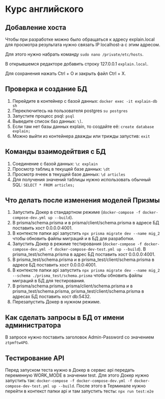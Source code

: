 # Курс английского

## Добавление хоста
Чтобы при разработке можно было обращаться к адресу explain.local для просмотра результата нужно связать IP localhost-а с этим адресом.

Для этого нужно набрать команду
`sudo nano /private/etc/hosts`.

В открывшемся редакторе добавить строку 127.0.0.1 `explain.local`.

Для сохранения нажать Ctrl + O и закрыть файл Ctrl + X.


## Проверка и создание БД
1. Перейдите в контейнер с базой данных: ```docker exec -it explain-db sh```
2. Переключитесь на пользователя postgres ```su postgres```
3. Запустите процесс psql: ```psql```
4. Выведите список баз данных: ```\l```.
5. Если там нет базы данных explain, то создайте её: ```create database explain;```
6. Можно выйти из контейнера дважды или трижды запустив: ```exit```

## Команды взаимодейтвия с БД
1. Соединение с базой данных: `\c explain`
2. Просмотр таблиц в текущей базе данных: `\dt`
3. Просмотр ячеек в текущей базе данных: `\d articles`
4. Для получения значений таблицы нужно использовать обычный SQL: `SELECT * FROM articles;`

## Что делать после изменения моделей Призмы
1. Запустить Докер в стандартном режиме (`docker-compose -f docker-compose-dev.yml up --build`).
2. В prisma/schema.prisma и в prisma/client/schema.prisma в адресе БД поставить хост 0.0.0.0:4001.
3. В контексте папки api запустить `npx prisma migrate dev --name mig_2` чтобы обновить файлы миграций и в БД для разработки.
4. Запустить Докер в режиме тестирования (`docker-compose -f docker-compose-dev.yml -f docker-compose-dev-test.yml up --build`). В prisma_test/schema.prisma в адрес БД поставить хост 0.0.0.0:4001.
5. В prisma_test/schema.prisma и в prisma_test/client/schema.prisma в адресе БД поставить хост 0.0.0.0:4001.
6. В контексте папки api запустить `npx prisma migrate dev --name mig_2 --schema ./prisma_test/schema.prisma` чтобы обновить файлы миграций в БД для тестирования.
7. В prisma/schema.prisma, prisma/client/schema.prisma и в prisma_test/schema.prisma, prisma_test/client/schema.prisma в адресах БД поставить хост db:5432.
8. Перезапустить Докер в нужном режиме.

## Как сделать запросы в БД от имени администратора
В запросе нужно поставить заголовок Admin-Password со значением `ztpmftw4PO`.

## Тестирование API
Перед запуском теста нужно в Докер в сервис api передать переменную WORK_MODE в значении test. Для этого Докер нужно запустить так:
`docker-compose -f docker-compose-dev.yml -f docker-compose-dev-test.yml up --build`.
После этого в Терминале нужно перейти в контекст папки api и там запустить тесты: `npx run test:e2e` 